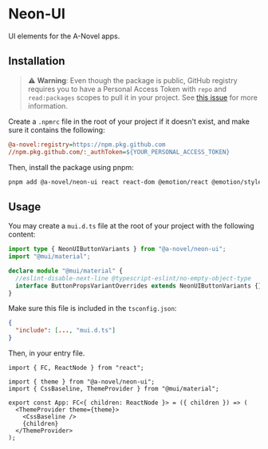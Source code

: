 # Neon-UI

UI elements for the A-Novel apps.

## Installation

> ⚠️ **Warning**: Even though the package is public, GitHub registry requires you to have a Personal Access Token
> with `repo` and `read:packages` scopes to pull it in your project. See
> [this issue](https://github.com/orgs/community/discussions/23386#discussioncomment-3240193) for more information.

Create a `.npmrc` file in the root of your project if it doesn't exist, and make sure it contains the following:

```ini
@a-novel:registry=https://npm.pkg.github.com
//npm.pkg.github.com/:_authToken=${YOUR_PERSONAL_ACCESS_TOKEN}
```

Then, install the package using pnpm:

```bash
pnpm add @a-novel/neon-ui react react-dom @emotion/react @emotion/styled @mui/material
```

## Usage

You may create a `mui.d.ts` file at the root of your project with the following content:

```ts
import type { NeonUIButtonVariants } from "@a-novel/neon-ui";
import "@mui/material";

declare module "@mui/material" {
  //eslint-disable-next-line @typescript-eslint/no-empty-object-type
  interface ButtonPropsVariantOverrides extends NeonUIButtonVariants {}
}
```

Make sure this file is included in the `tsconfig.json`:

```json
{
  "include": [..., "mui.d.ts"]
}
```

Then, in your entry file.

```tsx
import { FC, ReactNode } from "react";

import { theme } from "@a-novel/neon-ui";
import { CssBaseline, ThemeProvider } from "@mui/material";

export const App: FC<{ children: ReactNode }> = ({ children }) => (
  <ThemeProvider theme={theme}>
    <CssBaseline />
    {children}
  </ThemeProvider>
);
```
